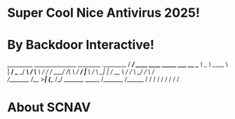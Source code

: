 # Super Cool Nice Antivirus 2025!
# By Backdoor Interactive!
  _________                           _______________   ________   .________
 /   _____/ ____   ____ _____ ___  __ \_____  \   _  \  \_____  \  |   ____/
 \_____  \_/ ___\ /    \\__  \\  \/ /  /  ____/  /_\  \  /  ____/  |____  \ 
 /        \  \___|   |  \/ __ \\   /  /       \  \_/   \/       \  /       \
/_______  /\___  >___|  (____  /\_/   \_______ \_____  /\_______ \/______  /
        \/     \/     \/     \/               \/     \/         \/       \/ 
# About SCNAV